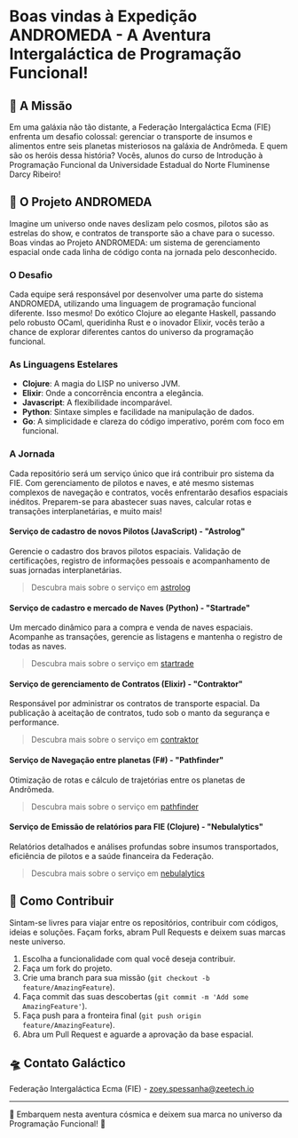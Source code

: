 # Boas vindas à Expedição ANDROMEDA - A Aventura Intergaláctica de Programação Funcional!

## 🚀 A Missão

Em uma galáxia não tão distante, a Federação Intergaláctica Ecma (FIE) enfrenta um desafio colossal: gerenciar o transporte de insumos e alimentos entre seis planetas misteriosos na galáxia de Andrômeda. E quem são os heróis dessa história? Vocês, alunos do curso de Introdução à Programação Funcional da Universidade Estadual do Norte Fluminense Darcy Ribeiro!

## 🌌 O Projeto ANDROMEDA

Imagine um universo onde naves deslizam pelo cosmos, pilotos são as estrelas do show, e contratos de transporte são a chave para o sucesso. Boas vindas ao Projeto ANDROMEDA: um sistema de gerenciamento espacial onde cada linha de código conta na jornada pelo desconhecido.

### O Desafio

Cada equipe será responsável por desenvolver uma parte do sistema ANDROMEDA, utilizando uma linguagem de programação funcional diferente. Isso mesmo! Do exótico Clojure ao elegante Haskell, passando pelo robusto OCaml, queridinha Rust e o inovador Elixir, vocês terão a chance de explorar diferentes cantos do universo da programação funcional.

### As Linguagens Estelares

- **Clojure**: A magia do LISP no universo JVM.
- **Elixir**: Onde a concorrência encontra a elegância.
- **Javascript**: A flexibilidade incomparável.
- **Python**: Sintaxe simples e facilidade na manipulação de dados.
- **Go**: A simplicidade e clareza do código imperativo, porém com foco em funcional.

### A Jornada

Cada repositório será um serviço único que irá contribuir pro sistema da FIE. Com gerenciamento de pilotos e naves, e até mesmo sistemas complexos de navegação e contratos, vocês enfrentarão desafios espaciais inéditos. Preparem-se para abastecer suas naves, calcular rotas e transações interplanetárias, e muito mais!

#### Serviço de cadastro de novos Pilotos (JavaScript) - "Astrolog"

Gerencie o cadastro dos bravos pilotos espaciais. Validação de certificações, registro de informações pessoais e acompanhamento de suas jornadas interplanetárias.

> Descubra mais sobre o serviço em [astrolog](https://github.com/andromeda-fie/astrolog)

#### Serviço de cadastro e mercado de Naves (Python) - "Startrade"

Um mercado dinâmico para a compra e venda de naves espaciais. Acompanhe as transações, gerencie as listagens e mantenha o registro de todas as naves.

> Descubra mais sobre o serviço em [startrade](https://github.com/andromeda-fie/startrade)

#### Serviço de gerenciamento de Contratos (Elixir) - "Contraktor"

Responsável por administrar os contratos de transporte espacial. Da publicação à aceitação de contratos, tudo sob o manto da segurança e performance.

> Descubra mais sobre o serviço em [contraktor](https://github.com/andromeda-fie/contraktor)

#### Serviço de Navegação entre planetas (F#) - "Pathfinder"

Otimização de rotas e cálculo de trajetórias entre os planetas de Andrômeda.

> Descubra mais sobre o serviço em [pathfinder](https://github.com/andromeda-fie/pathfinder)

#### Serviço de Emissão de relatórios para FIE (Clojure) - "Nebulalytics"

Relatórios detalhados e análises profundas sobre insumos transportados, eficiência de pilotos e a saúde financeira da Federação.

> Descubra mais sobre o serviço em [nebulalytics](https://github.com/andromeda-fie/nebulalytics)

## 🌠 Como Contribuir

Sintam-se livres para viajar entre os repositórios, contribuir com códigos, ideias e soluções. Façam forks, abram Pull Requests e deixem suas marcas neste universo.

1. Escolha a funcionalidade com qual você deseja contribuir.
2. Faça um fork do projeto.
3. Crie uma branch para sua missão (`git checkout -b feature/AmazingFeature`).
4. Faça commit das suas descobertas (`git commit -m 'Add some AmazingFeature'`).
5. Faça push para a fronteira final (`git push origin feature/AmazingFeature`).
6. Abra um Pull Request e aguarde a aprovação da base espacial.

## 🛸 Contato Galáctico

Federação Intergaláctica Ecma (FIE) - zoey.spessanha@zeetech.io

---

🌟 Embarquem nesta aventura cósmica e deixem sua marca no universo da Programação Funcional! 🌟
